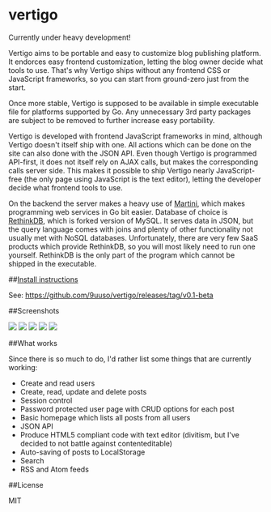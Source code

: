 vertigo
=======

Currently under heavy development!

Vertigo aims to be portable and easy to customize blog publishing platform. It endorces easy frontend customization, letting the blog owner decide what tools to use. That's why Vertigo ships without any frontend CSS or JavaScript frameworks, so you can start from ground-zero just from the start.

Once more stable, Vertigo is supposed to be available in simple executable file for platforms supported by Go. Any unnecessary 3rd party packages are subject to be removed to further increase easy portability.

Vertigo is developed with frontend JavaScript frameworks in mind, although Vertigo doesn't itself ship with one. All actions which can be done on the site can also done with the JSON API. Even though Vertigo is programmed API-first, it does not itself rely on AJAX calls, but makes the corresponding calls server side. This makes it possible to ship Vertigo nearly JavaScript-free (the only page using JavaScript is the text editor), letting the developer decide what frontend tools to use.

On the backend the server makes a heavy use of [Martini](http://martini.codegangsta.io/), which makes programming web services in Go bit easier. Database of choice is [RethinkDB](http://rethinkdb.com/), which is forked version of MySQL. It serves data in JSON, but the query language comes with joins and plenty of other functionality not usually met with NoSQL databases. Unfortunately, there are very few SaaS products which provide RethinkDB, so you will most likely need to run one yourself. RethinkDB is the only part of the program which cannot be shipped in the executable.

##[Install instructions](https://github.com/9uuso/vertigo/releases/tag/v0.1-beta)

See: https://github.com/9uuso/vertigo/releases/tag/v0.1-beta

##Screenshots

![](http://i.imgur.com/EGlBhjP.png)
![](http://i.imgur.com/0AfvQnW.png)
![](http://i.imgur.com/AeC9xml.png)
![](http://i.imgur.com/rDlM9IX.png)
![](http://i.imgur.com/EwFcRfq.png)

##What works

Since there is so much to do, I'd rather list some things that are currently working:

- Create and read users
- Create, read, update and delete posts
- Session control
- Password protected user page with CRUD options for each post
- Basic homepage which lists all posts from all users
- JSON API
- Produce HTML5 compliant code with text editor (divitism, but I've decided to not battle against contenteditable)
- Auto-saving of posts to LocalStorage
- Search
- RSS and Atom feeds

##License

MIT
